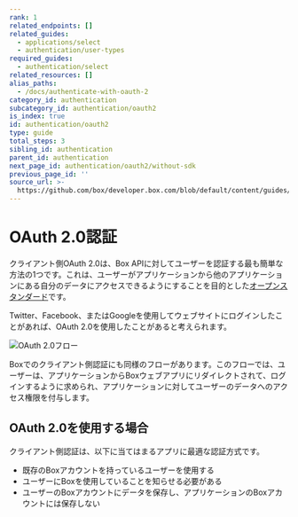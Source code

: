 ```yaml
---
rank: 1
related_endpoints: []
related_guides:
  - applications/select
  - authentication/user-types
required_guides:
  - authentication/select
related_resources: []
alias_paths:
  - /docs/authenticate-with-oauth-2
category_id: authentication
subcategory_id: authentication/oauth2
is_index: true
id: authentication/oauth2
type: guide
total_steps: 3
sibling_id: authentication
parent_id: authentication
next_page_id: authentication/oauth2/without-sdk
previous_page_id: ''
source_url: >-
  https://github.com/box/developer.box.com/blob/default/content/guides/authentication/oauth2/index.md
---
```

# OAuth 2.0認証

クライアント側OAuth 2.0は、Box APIに対してユーザーを認証する最も簡単な方法の1つです。これは、ユーザーがアプリケーションから他のアプリケーションにある自分のデータにアクセスできるようにすることを目的とした[オープンスタンダード](https://oauth.net/2/)です。

Twitter、Facebook、またはGoogleを使用してウェブサイトにログインしたことがあれば、OAuth 2.0を使用したことがあると考えられます。

<ImageFrame border>

![OAuth 2.0フロー](./oauth2-flow.png)

</ImageFrame>

Boxでのクライアント側認証にも同様のフローがあります。このフローでは、ユーザーは、アプリケーションからBoxウェブアプリにリダイレクトされて、ログインするように求められ、アプリケーションに対してユーザーのデータへのアクセス権限を付与します。

## OAuth 2.0を使用する場合

クライアント側認証は、以下に当てはまるアプリに最適な認証方式です。

* 既存のBoxアカウントを持っているユーザーを使用する
* ユーザーにBoxを使用していることを知らせる必要がある
* ユーザーのBoxアカウントにデータを保存し、アプリケーションのBoxアカウントには保存しない
